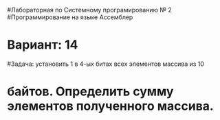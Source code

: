 #Лабораторная по Системному програмированию № 2
#Программирование на языке Ассемблер
# Вариант: 14
#Задача: установить 1 в 4-ых битах всех элементов массива из 10
#   байтов. Определить сумму элементов полученного массива.
